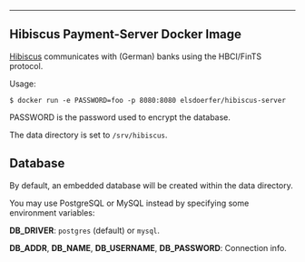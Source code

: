------------------------------------
Hibiscus Payment-Server Docker Image
------------------------------------

[Hibiscus](http://www.willuhn.de/products/hibiscus-server/) communicates with
(German) banks using the HBCI/FinTS protocol.

Usage:

    $ docker run -e PASSWORD=foo -p 8080:8080 elsdoerfer/hibiscus-server

PASSWORD is the password used to encrypt the database.

The data directory is set to ``/srv/hibiscus``.


Database
--------

By default, an embedded database will be created within the data directory.

You may use PostgreSQL or MySQL instead by specifying some environment variables:

**DB_DRIVER**: ``postgres`` (default) or ``mysql``.

**DB_ADDR**, **DB_NAME**, **DB_USERNAME**, **DB_PASSWORD**: Connection info.
